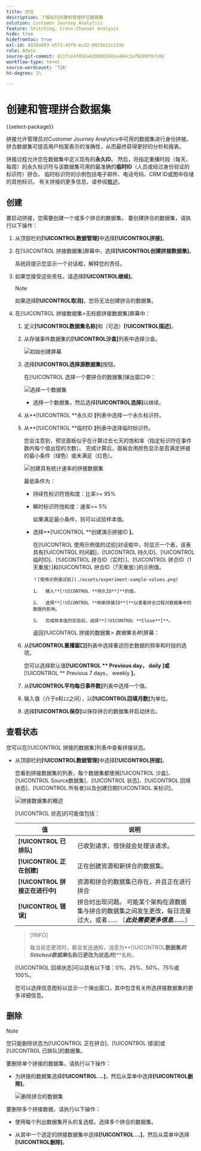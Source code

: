 ```yaml
---
title: 拼合
description: 了解如何创建和管理拼合数据集
solution: Customer Journey Analytics
feature: Stitching, Cross-Channel Analysis
hide: true
hidefromtoc: true
exl-id: 8820a093-e573-45f9-bcd2-0933e21c231b
role: Admin
source-git-commit: 811fce4f056a6280081901e484c3af8209f87c06
workflow-type: tm+mt
source-wordcount: '726'
ht-degree: 1%

---
```


# 创建和管理拼合数据集

{{select-package}}

拼接允许管理员对Customer Journey Analytics中可用的数据集进行身份拼接。 拼合数据集可提高用户档案表示的准确性，从而最终获得更好的分析和报表。

拼接过程允许您在数据集中定义现有的&#x200B;**永久ID**。 然后，将指定重播时段（每天、每周）的永久标识符与该数据集可用的最准确的&#x200B;**临时ID**（人员或经过身份验证的标识符）拼合。 临时标识符的示例包括电子邮件、电话号码、CRM ID或图中存储的其他标识。 有关拼接的更多信息，请参阅[概述](overview.md)。

## 创建

要启动拼接，您需要创建一个或多个拼合的数据集。 要创建拼合的数据集，请执行以下操作：

1. 从顶部栏的&#x200B;**[!UICONTROL **&#x200B;数据管理&#x200B;**]**&#x200B;中选择&#x200B;**[!UICONTROL **&#x200B;拼接&#x200B;**]**。

2. 在[!UICONTROL 拼接数据集]屏幕中，选择&#x200B;**[!UICONTROL **&#x200B;创建拼接数据集&#x200B;**]**。

   系统将提示您显示一个对话框，解释您的责任。

3. 如果您接受这些责任，请选择&#x200B;**[!UICONTROL **&#x200B;继续&#x200B;**]**。

   >[!NOTE]
   >
   >    如果选择&#x200B;**[!UICONTROL **&#x200B;取消&#x200B;**]**，您将无法创建拼合的数据集。

4. 在[!UICONTROL 拼接数据集>无标题拼接数据集]屏幕中：

   1. 定义&#x200B;**[!UICONTROL **&#x200B;数据集名称&#x200B;**]**&#x200B;和（可选）**[!UICONTROL **&#x200B;描述&#x200B;**]**，

   2. 从存储事件数据集的&#x200B;**[!UICONTROL **&#x200B;沙盒&#x200B;**]**&#x200B;列表中选择沙盒。

      ![初始创建屏幕](./assets/create-initial.png)

   3. 选择&#x200B;**[!UICONTROL **&#x200B;选择源数据集&#x200B;**]**&#x200B;按钮。

      在[!UICONTROL 选择一个要拼合的数据集]弹出窗口中：

      ![选择一个数据集](./assets/select-one-dataset.png)

      - 选择一个数据集，然后选择&#x200B;**[!UICONTROL **&#x200B;选择&#x200B;**]**&#x200B;以继续。

   4. 从&#x200B;**[!UICONTROL **&#x200B;永久ID **]**&#x200B;列表中选择一个永久标识符。

   5. 从&#x200B;**[!UICONTROL **&#x200B;临时ID **]**&#x200B;列表中选择临时标识符。

      您会注意到，预览面板似乎在计算过去七天的饱和率（指定标识符在事件数内每个值出现的次数）。 完成计算后，面板会用颜色显示是否满足拼接的最小条件（绿色）或未满足（红色）。

      ![创建具有统计速率的拼接数据集](./assets/create-before-experimenting.png)

      最低条件为：

      - 持续性标识符饱和度：比率>= 95%

      - 瞬时标识符饱和度：速率>= 5%

        如果满足最小条件，则可以试验样本值。

      - 选择&#x200B;**[!UICONTROL **&#x200B;创建演示拼接ID **]**。

        在[!UICONTROL 使用示例值的试验]对话框中，将显示一个表，该表具有[!UICONTROL 时间戳]、[!UICONTROL 持久ID]、[!UICONTROL 临时ID]、[!UICONTROL 拼合ID（实时）]、[!UICONTROL 拼合ID（1天重放）]和[!UICONTROL 拼合ID（7天重放）]的示例值。

            ！[使用示例值试验](./assets/experiment-sample-values.png)
            
            1。  输入**[!UICONTROL **持久ID**]**的值。
            
            2。  选择**[!UICONTROL **刷新拼接ID**]**以查看拼合过程对数据集中的数据的影响。
            
            3。  完成样本值的实验后，选择**[!UICONTROL **Close**]**。
        

        返回[!UICONTROL 拼接的数据集> _数据集名称_]&#x200B;屏幕：

   6. 从&#x200B;**[!UICONTROL **&#x200B;重播窗口&#x200B;**]**&#x200B;列表中选择重述历史数据的频率和时段的选项。

      您可以选择默认值&#x200B;**[!UICONTROL ** Previous day， daily **]**&#x200B;或&#x200B;**[!UICONTROL ** Previous 7 days， weekly **]**。

   7. 从&#x200B;**[!UICONTROL **&#x200B;平均每日事件数&#x200B;**]**&#x200B;列表中选择一个值。

   8. 输入值（介于`0`和`12`之间），以&#x200B;**[!UICONTROL **&#x200B;回填月数&#x200B;**]**&#x200B;为单位。

   9. 选择&#x200B;**[!UICONTROL **&#x200B;保存&#x200B;**]**&#x200B;以保存拼合的数据集并启动拼合。

## 查看状态

您可以在[!UICONTROL 拼接的数据集]列表中查看拼接状态。

- 从顶部栏的&#x200B;**[!UICONTROL **&#x200B;数据管理&#x200B;**]**&#x200B;中选择&#x200B;**[!UICONTROL **&#x200B;拼接&#x200B;**]**。

  您看到拼接数据集的列表，每个数据集都使用[!UICONTROL 沙盒]、[!UICONTROL Source数据集]、[!UICONTROL 状态]、[!UICONTROL 回填状态]、[!UICONTROL 所有者]以及创建日期[!UICONTROL 来标识]。

  ![拼接数据集的概述](./assets/overview-stitched-datasetts.png)

  [!UICONTROL 状态]的可能值包括：

  | 值 | 说明 |
  |-----|-----|
  | **[!UICONTROL **&#x200B;已排队&#x200B;**]** | 已收到请求，很快就会处理该请求。 |
  | **[!UICONTROL **&#x200B;正在创建&#x200B;**]** | 正在创建资源和新拼合的数据集。 |
  | **[!UICONTROL **&#x200B;拼接正在进行中&#x200B;**]** | 资源和拼合的数据集已存在，并且正在进行拼合 |
  | **[!UICONTROL **&#x200B;错误&#x200B;**]** | 拼合时出现问题。 可能某个架构在源数据集与拼合的数据集之间发生更改，每日流量过大，或者…… （_**此处需要更多信息……**_） |

  >[!INFO]
  >
  >    每当状态更改时，都会发送通知，消息为&#x200B;**[!UICONTROL **&#x200B;数据集&#x200B;_的Stitched数据集_&#x200B;名称已更改为状态&#x200B;_的&#x200B;_**]**名称。


  [!UICONTROL 回填状态]可以具有以下值：0%、25%、50%、75%或100%。

  您可以选择信息图标以显示一个弹出窗口，其中包含有关所选拼接数据集的更多详细信息。


## 删除

>[!NOTE]
>
>您只能删除状态为[!UICONTROL 正在拼合]、[!UICONTROL 错误]或[!UICONTROL 已排队]的数据集。


要删除单个拼接的数据集，请执行以下操作：

- 为拼接的数据集选择&#x200B;**[!UICONTROL **...**]**，然后从菜单中选择&#x200B;**[!UICONTROL **&#x200B;删除&#x200B;**]**。

  ![删除拼合的数据集](./assets/delete-stitched-dataset.png)

要删除多个拼接数据，请执行以下操作：

- 使用每个列出数据集开头的复选框，选择多个拼合的数据集。

- 从其中一个选定的拼接数据集中选择&#x200B;**[!UICONTROL **...**]**，然后从菜单中选择&#x200B;**[!UICONTROL **&#x200B;删除&#x200B;**]**。
